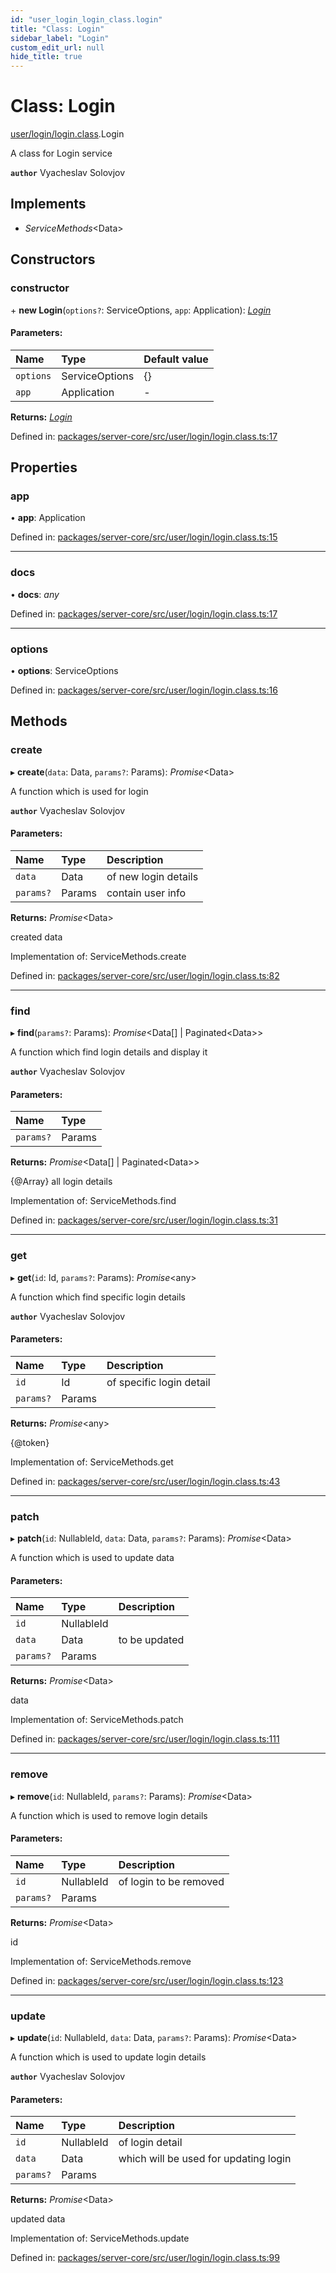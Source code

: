 ```yaml
---
id: "user_login_login_class.login"
title: "Class: Login"
sidebar_label: "Login"
custom_edit_url: null
hide_title: true
---
```


# Class: Login

[user/login/login.class](../modules/user_login_login_class.md).Login

A class for Login service

**`author`** Vyacheslav Solovjov

## Implements

* *ServiceMethods*<Data\>

## Constructors

### constructor

\+ **new Login**(`options?`: ServiceOptions, `app`: Application): [*Login*](user_login_login_class.login.md)

#### Parameters:

Name | Type | Default value |
:------ | :------ | :------ |
`options` | ServiceOptions | {} |
`app` | Application | - |

**Returns:** [*Login*](user_login_login_class.login.md)

Defined in: [packages/server-core/src/user/login/login.class.ts:17](https://github.com/xr3ngine/xr3ngine/blob/77d12cea0/packages/server-core/src/user/login/login.class.ts#L17)

## Properties

### app

• **app**: Application

Defined in: [packages/server-core/src/user/login/login.class.ts:15](https://github.com/xr3ngine/xr3ngine/blob/77d12cea0/packages/server-core/src/user/login/login.class.ts#L15)

___

### docs

• **docs**: *any*

Defined in: [packages/server-core/src/user/login/login.class.ts:17](https://github.com/xr3ngine/xr3ngine/blob/77d12cea0/packages/server-core/src/user/login/login.class.ts#L17)

___

### options

• **options**: ServiceOptions

Defined in: [packages/server-core/src/user/login/login.class.ts:16](https://github.com/xr3ngine/xr3ngine/blob/77d12cea0/packages/server-core/src/user/login/login.class.ts#L16)

## Methods

### create

▸ **create**(`data`: Data, `params?`: Params): *Promise*<Data\>

A function which is used for login

**`author`** Vyacheslav Solovjov

#### Parameters:

Name | Type | Description |
:------ | :------ | :------ |
`data` | Data | of new login details   |
`params?` | Params | contain user info   |

**Returns:** *Promise*<Data\>

created data

Implementation of: ServiceMethods.create

Defined in: [packages/server-core/src/user/login/login.class.ts:82](https://github.com/xr3ngine/xr3ngine/blob/77d12cea0/packages/server-core/src/user/login/login.class.ts#L82)

___

### find

▸ **find**(`params?`: Params): *Promise*<Data[] \| Paginated<Data\>\>

A function which find login details and display it

**`author`** Vyacheslav Solovjov

#### Parameters:

Name | Type |
:------ | :------ |
`params?` | Params |

**Returns:** *Promise*<Data[] \| Paginated<Data\>\>

{@Array} all login details

Implementation of: ServiceMethods.find

Defined in: [packages/server-core/src/user/login/login.class.ts:31](https://github.com/xr3ngine/xr3ngine/blob/77d12cea0/packages/server-core/src/user/login/login.class.ts#L31)

___

### get

▸ **get**(`id`: Id, `params?`: Params): *Promise*<any\>

A function which find specific login details

**`author`** Vyacheslav Solovjov

#### Parameters:

Name | Type | Description |
:------ | :------ | :------ |
`id` | Id | of specific login detail   |
`params?` | Params |  |

**Returns:** *Promise*<any\>

{@token}

Implementation of: ServiceMethods.get

Defined in: [packages/server-core/src/user/login/login.class.ts:43](https://github.com/xr3ngine/xr3ngine/blob/77d12cea0/packages/server-core/src/user/login/login.class.ts#L43)

___

### patch

▸ **patch**(`id`: NullableId, `data`: Data, `params?`: Params): *Promise*<Data\>

A function which is used to update data

#### Parameters:

Name | Type | Description |
:------ | :------ | :------ |
`id` | NullableId |  |
`data` | Data | to be updated   |
`params?` | Params |  |

**Returns:** *Promise*<Data\>

data

Implementation of: ServiceMethods.patch

Defined in: [packages/server-core/src/user/login/login.class.ts:111](https://github.com/xr3ngine/xr3ngine/blob/77d12cea0/packages/server-core/src/user/login/login.class.ts#L111)

___

### remove

▸ **remove**(`id`: NullableId, `params?`: Params): *Promise*<Data\>

A function which is used to remove login details

#### Parameters:

Name | Type | Description |
:------ | :------ | :------ |
`id` | NullableId | of login to be removed   |
`params?` | Params |  |

**Returns:** *Promise*<Data\>

id

Implementation of: ServiceMethods.remove

Defined in: [packages/server-core/src/user/login/login.class.ts:123](https://github.com/xr3ngine/xr3ngine/blob/77d12cea0/packages/server-core/src/user/login/login.class.ts#L123)

___

### update

▸ **update**(`id`: NullableId, `data`: Data, `params?`: Params): *Promise*<Data\>

A function which is used to update login details

**`author`** Vyacheslav Solovjov

#### Parameters:

Name | Type | Description |
:------ | :------ | :------ |
`id` | NullableId | of login detail   |
`data` | Data | which will be used for updating login   |
`params?` | Params |  |

**Returns:** *Promise*<Data\>

updated data

Implementation of: ServiceMethods.update

Defined in: [packages/server-core/src/user/login/login.class.ts:99](https://github.com/xr3ngine/xr3ngine/blob/77d12cea0/packages/server-core/src/user/login/login.class.ts#L99)
